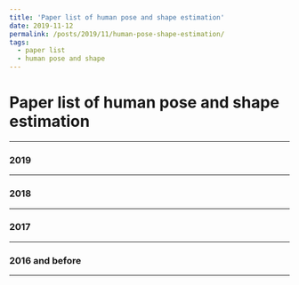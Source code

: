 ```yaml
---
title: 'Paper list of human pose and shape estimation'
date: 2019-11-12
permalink: /posts/2019/11/human-pose-shape-estimation/
tags:
  - paper list
  - human pose and shape
---
```


# Paper list of human pose and shape estimation
---
### 2019
---




### 2018
---


### 2017
---



### 2016 and before
---
